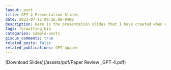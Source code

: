 ```yaml
---
layout: post
title: GPT-4 Presentation Slides
date: 2023-07-12 09:56:00-0400
description: Here is the presentation slides that I have created when explaining about GPT-4. You can download the slides below if you are interested with that topic :)
tags: formatting bib
categories: sample-posts
giscus_comments: true
related_posts: false
related_publications: GPT-4paper
---
```


[Download Slides](/assets/pdf/Paper Review _GPT-4.pdf)